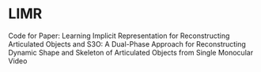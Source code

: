 # LIMR
Code for Paper: Learning Implicit Representation for Reconstructing Articulated Objects and S3O: A Dual-Phase Approach for Reconstructing Dynamic Shape and Skeleton
of Articulated Objects from Single Monocular Video
